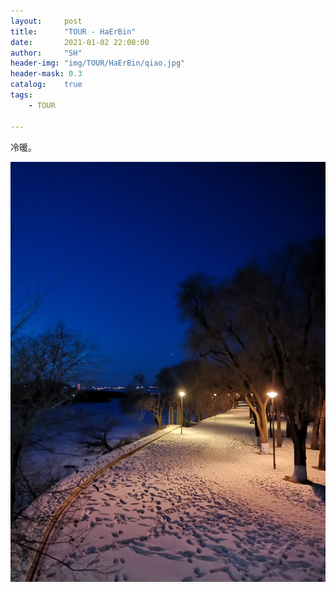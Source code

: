 ```yaml
---
layout:     post
title:      "TOUR - HaErBin"
date:       2021-01-02 22:00:00
author:     "SH"
header-img: "img/TOUR/HaErBin/qiao.jpg"
header-mask: 0.3
catalog:    true
tags:
    - TOUR

---
```



冷暖。

![img](/img/TOUR/HaErBin/yemu.jpg)
